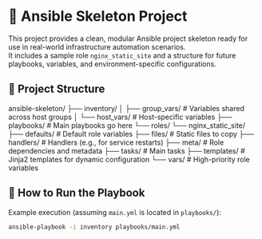 # 🧰 Ansible Skeleton Project

This project provides a clean, modular Ansible project skeleton ready for use in real-world infrastructure automation scenarios.  
It includes a sample role `nginx_static_site` and a structure for future playbooks, variables, and environment-specific configurations.

## 📁 Project Structure

ansible-skeleton/
├── inventory/
│ ├── group_vars/ # Variables shared across host groups
│ └── host_vars/ # Host-specific variables
├── playbooks/ # Main playbooks go here
└── roles/
└── nginx_static_site/
├── defaults/ # Default role variables
├── files/ # Static files to copy
├── handlers/ # Handlers (e.g., for service restarts)
├── meta/ # Role dependencies and metadata
├── tasks/ # Main tasks
├── templates/ # Jinja2 templates for dynamic configuration
└── vars/ # High-priority role variables


## 🚀 How to Run the Playbook

Example execution (assuming `main.yml` is located in `playbooks/`):

```bash
ansible-playbook -i inventory playbooks/main.yml